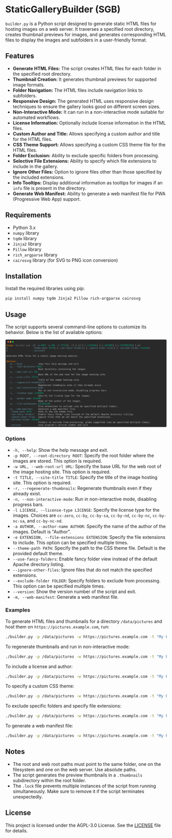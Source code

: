 # StaticGalleryBuilder (SGB)

`builder.py` is a Python script designed to generate static HTML files for hosting images on a web server. It traverses a specified root directory, creates thumbnail previews for images, and generates corresponding HTML files to display the images and subfolders in a user-friendly format.

## Features

- **Generate HTML Files:** The script creates HTML files for each folder in the specified root directory.
- **Thumbnail Creation:** It generates thumbnail previews for supported image formats.
- **Folder Navigation:** The HTML files include navigation links to subfolders.
- **Responsive Design:** The generated HTML uses responsive design techniques to ensure the gallery looks good on different screen sizes.
- **Non-Interactive Mode:** It can run in a non-interactive mode suitable for automated workflows.
- **License Information:** Optionally include license information in the HTML files.
- **Custom Author and Title:** Allows specifying a custom author and title for the HTML files.
- **CSS Theme Support:** Allows specifying a custom CSS theme file for the HTML files.
- **Folder Exclusion:** Ability to exclude specific folders from processing.
- **Selective File Extensions:** Ability to specify which file extensions to include in the gallery.
- **Ignore Other Files:** Option to ignore files other than those specified by the included extensions.
- **Info Tooltips:** Display additional information as tooltips for images if an `info` file is present in the directory.
- **Generate Web Manifest:** Ability to generate a web manifest file for PWA (Progressive Web App) support.

## Requirements

- Python 3.x
- `numpy` library
- `tqdm` library
- `Jinja2` library
- `Pillow` library
- `rich_argparse` library
- `cairosvg` library (for SVG to PNG icon conversion)

## Installation

Install the required libraries using pip:

```sh
pip install numpy tqdm Jinja2 Pillow rich-argparse cairosvg
```

## Usage

The script supports several command-line options to customize its behavior. Below is the list of available options:

![help-preview](help.svg)

### Options

- `-h, --help`: Show the help message and exit.
- `-p ROOT, --root-directory ROOT`: Specify the root folder where the images are stored. This option is required.
- `-w URL, --web-root-url URL`: Specify the base URL for the web root of the image hosting site. This option is required.
- `-t TITLE, --site-title TITLE`: Specify the title of the image hosting site. This option is required.
- `-r, --regenerate-thumbnails`: Regenerate thumbnails even if they already exist.
- `-n, --non-interactive-mode`: Run in non-interactive mode, disabling progress bars.
- `-l LICENSE, --license-type LICENSE`: Specify the license type for the images. Choices are `cc-zero`, `cc-by`, `cc-by-sa`, `cc-by-nd`, `cc-by-nc`, `cc-by-nc-sa`, and `cc-by-nc-nd`.
- `-a AUTHOR, --author-name AUTHOR`: Specify the name of the author of the images. Default is "Author".
- `-e EXTENSION, --file-extensions EXTENSION`: Specify the file extensions to include. This option can be specified multiple times.
- `--theme-path PATH`: Specify the path to the CSS theme file. Default is the provided default theme.
- `--use-fancy-folders`: Enable fancy folder view instead of the default Apache directory listing.
- `--ignore-other-files`: Ignore files that do not match the specified extensions.
- `--exclude-folder FOLDER`: Specify folders to exclude from processing. This option can be specified multiple times.
- `--version`: Show the version number of the script and exit.
- `-m, --web-manifest`: Generate a web manifest file.

### Examples

To generate HTML files and thumbnails for a directory `/data/pictures` and host them on `https://pictures.example.com`, run:

```sh
./builder.py -p /data/pictures -w https://pictures.example.com -t "My Photo Gallery"
```

To regenerate thumbnails and run in non-interactive mode:

```sh
./builder.py -p /data/pictures -w https://pictures.example.com -t "My Photo Gallery" -r -n
```

To include a license and author:

```sh
./builder.py -p /data/pictures -w https://pictures.example.com -t "My Photo Gallery" -l cc-by -a "John Doe"
```

To specify a custom CSS theme:

```sh
./builder.py -p /data/pictures -w https://pictures.example.com -t "My Photo Gallery" --theme-path custom_theme.css
```

To exclude specific folders and specify file extensions:

```sh
./builder.py -p /data/pictures -w https://pictures.example.com -t "My Photo Gallery" --exclude-folder Archives --exclude-folder Temp -e .jpg -e .jpeg -e .png
```

To generate a web manifest file:

```sh
./builder.py -p /data/pictures -w https://pictures.example.com -t "My Photo Gallery" -m
```

## Notes

- The root and web root paths must point to the same folder, one on the filesystem and one on the web server. Use absolute paths.
- The script generates the preview thumbnails in a `.thumbnails` subdirectory within the root folder.
- The `.lock` file prevents multiple instances of the script from running simultaneously. Make sure to remove it if the script terminates unexpectedly.

## License

This project is licensed under the AGPL-3.0 License. See the [LICENSE](LICENSE) file for details.
